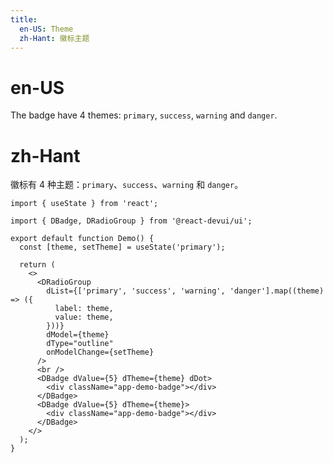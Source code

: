```yaml
---
title:
  en-US: Theme
  zh-Hant: 徽标主题
---
```


# en-US

The badge have 4 themes: `primary`, `success`, `warning` and `danger`.

# zh-Hant

徽标有 4 种主题：`primary`、`success`、`warning` 和 `danger`。

```tsx
import { useState } from 'react';

import { DBadge, DRadioGroup } from '@react-devui/ui';

export default function Demo() {
  const [theme, setTheme] = useState('primary');

  return (
    <>
      <DRadioGroup
        dList={['primary', 'success', 'warning', 'danger'].map((theme) => ({
          label: theme,
          value: theme,
        }))}
        dModel={theme}
        dType="outline"
        onModelChange={setTheme}
      />
      <br />
      <DBadge dValue={5} dTheme={theme} dDot>
        <div className="app-demo-badge"></div>
      </DBadge>
      <DBadge dValue={5} dTheme={theme}>
        <div className="app-demo-badge"></div>
      </DBadge>
    </>
  );
}
```
